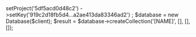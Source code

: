 <?php

use Appwrite\Client;
use Appwrite\Services\Database;

$client = new Client();

$client
    ->setProject('5df5acd0d48c2')
    ->setKey('919c2d18fb5d4...a2ae413da83346ad2')
;

$database = new Database($client);

$result = $database->createCollection('[NAME]', [], [], []);